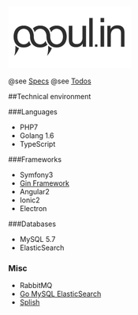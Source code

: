 ![popul.in](Doc/images/logo.png)

@see [Specs](Doc/Specs.md)
@see [Todos](Doc/Todos.md)

##Technical environment

###Languages

* PHP7
* Golang 1.6
* TypeScript

###Frameworks

* Symfony3
* [Gin Framework](https://github.com/gin-gonic/gin)
* Angular2
* Ionic2
* Electron

###Databases

* MySQL 5.7
* ElasticSearch

### Misc

* RabbitMQ
* [Go MySQL ElasticSearch](https://github.com/siddontang/go-mysql-elasticsearch)
* [Splish](https://github.com/splitsh/lite)
